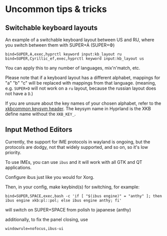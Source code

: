 # Uncommon tips & tricks

## Switchable keyboard layouts

An example of a switchable keyboard layout between US and RU, where you switch between them with SUPER+A (SUPER+Ф)

```
bind=SUPER,A,exec,hyprctl keyword input:kb_layout ru
bind=SUPER,Cyrillic_ef,exec,hyprctl keyword input:kb_layout us
```

You can apply this to any number of languages, mix'n'match, etc.

Please note that if a keyboard layout has a different alphabet, mappings for "a" "b" "c" will be replaced with mappings from that language. (meaning, e.g. `SUPER+D` will not work on a `ru` layout, because the russian layout does not have a `D`.)

If you are unsure about the key names of your chosen alphabet, refer to the [xkbcommon keysym header](https://github.com/xkbcommon/libxkbcommon/blob/master/include/xkbcommon/xkbcommon-keysyms.h). The keysym name in Hyprland is the XKB define name without the `XKB_KEY_`.

## Input Method Editors
Currently, the support for IME protocols in wayland is ongoing, but the protocols are dodgy, not that widely supported, and so on, so it's low priority.

To use IMEs, you can use `ibus` and it will work with all GTK and QT applications.

Configure ibus just like you would for Xorg.

Then, in your config, make keybind(s) for switching, for example:
```
bind=SUPER,SPACE,exec,bash -c 'if [ "$(ibus engine)" = "anthy" ]; then ibus engine xkb:pl::pol; else ibus engine anthy; fi'
```
will switch on SUPER+SPACE from polish to japanese (anthy)

additionally, to fix the panel closing, use
```
windowrule=nofocus,ibus-ui
```